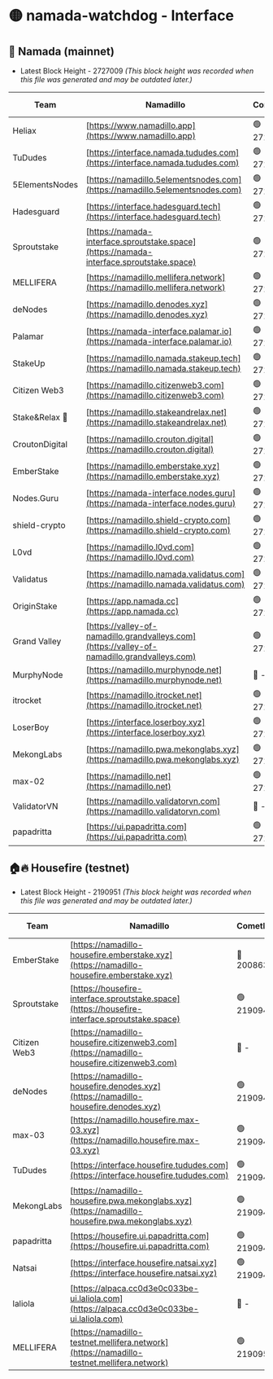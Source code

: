 # 🟡 namada-watchdog - Interface

## 🚀 Namada (mainnet)
- Latest Block Height - 2727009 *(This block height was recorded when this file was generated and may be outdated later.)*

| Team | Namadillo | CometBFT | Indexer | MASP Indexer |
|-|-|-|-|-|
| Heliax | [https://www.namadillo.app](https://www.namadillo.app) | 🟢 2726987 | 🟢 2726987 | 🟢 2726987 |
| TuDudes | [https://interface.namada.tududes.com](https://interface.namada.tududes.com) | 🟢 2726987 | 🟢 2726987 | 🟢 2726987 |
| 5ElementsNodes | [https://namadillo.5elementsnodes.com](https://namadillo.5elementsnodes.com) | 🟢 2726988 | 🟢 2726987 | 🟢 2726987 |
| Hadesguard | [https://interface.hadesguard.tech](https://interface.hadesguard.tech) | 🟢 2726988 | 🟢 2726988 | 🟢 2726988 |
| Sproutstake | [https://namada-interface.sproutstake.space](https://namada-interface.sproutstake.space) | 🟢 2726989 | 🟢 2726989 | 🟢 2726989 |
| MELLIFERA | [https://namadillo.mellifera.network](https://namadillo.mellifera.network) | 🟢 2726991 | 🟢 2726991 | 🟢 2726991 |
| deNodes | [https://namadillo.denodes.xyz](https://namadillo.denodes.xyz) | 🟢 2726992 | 🟢 2726992 | 🟢 2726992 |
| Palamar | [https://namada-interface.palamar.io](https://namada-interface.palamar.io) | 🟢 2726992 | 🟢 2726992 | 🟢 2726993 |
| StakeUp | [https://namadillo.namada.stakeup.tech](https://namadillo.namada.stakeup.tech) | 🟢 2726993 | 🟢 2726993 | 🟢 2726993 |
| Citizen Web3 | [https://namadillo.citizenweb3.com](https://namadillo.citizenweb3.com) | 🟢 2726994 | 🟢 2726994 | 🟢 2726994 |
| Stake&Relax 🦥 | [https://namadillo.stakeandrelax.net](https://namadillo.stakeandrelax.net) | 🟢 2726995 | 🟢 2726995 | 🟢 2726995 |
| CroutonDigital | [https://namadillo.crouton.digital](https://namadillo.crouton.digital) | 🟢 2726996 | 🟢 2726996 | 🟢 2726996 |
| EmberStake | [https://namadillo.emberstake.xyz](https://namadillo.emberstake.xyz) | 🟢 2726996 | 🟢 2726996 | 🟢 2726996 |
| Nodes.Guru | [https://namada-interface.nodes.guru](https://namada-interface.nodes.guru) | 🟢 2726997 | 🟢 2726997 | 🟢 2726997 |
| shield-crypto | [https://namadillo.shield-crypto.com](https://namadillo.shield-crypto.com) | 🟢 2726998 | 🟢 2726997 | 🟢 2726998 |
| L0vd | [https://namadillo.l0vd.com](https://namadillo.l0vd.com) | 🟢 2726999 | 🟢 2726999 | 🟢 2726999 |
| Validatus | [https://namadillo.namada.validatus.com](https://namadillo.namada.validatus.com) | 🟢 2727000 | 🟢 2727000 | 🟢 2727000 |
| OriginStake | [https://app.namada.cc](https://app.namada.cc) | 🟢 2727001 | 🟢 2727001 | 🟢 2727001 |
| Grand Valley | [https://valley-of-namadillo.grandvalleys.com](https://valley-of-namadillo.grandvalleys.com) | 🟢 2727001 | 🟢 2727001 | 🟢 2727002 |
| MurphyNode | [https://namadillo.murphynode.net](https://namadillo.murphynode.net) | 🔴 - | 🔴 - | 🔴 - |
| itrocket | [https://namadillo.itrocket.net](https://namadillo.itrocket.net) | 🟢 2727004 | 🟢 2727004 | 🟢 2727004 |
| LoserBoy | [https://interface.loserboy.xyz](https://interface.loserboy.xyz) | 🟢 2727005 | 🟢 2727004 | 🟢 2727005 |
| MekongLabs | [https://namadillo.pwa.mekonglabs.xyz](https://namadillo.pwa.mekonglabs.xyz) | 🟢 2727005 | 🟢 2727005 | 🟢 2727005 |
| max-02 | [https://namadillo.net](https://namadillo.net) | 🟢 2727006 | 🟢 2727006 | 🟢 2727006 |
| ValidatorVN | [https://namadillo.validatorvn.com](https://namadillo.validatorvn.com) | 🔴 - | 🔴 - | 🔴 - |
| papadritta | [https://ui.papadritta.com](https://ui.papadritta.com) | 🟢 2727009 | 🟢 2727009 | 🟢 2727009 |

## 🏠🔥 Housefire (testnet)
- Latest Block Height - 2190951 *(This block height was recorded when this file was generated and may be outdated later.)*

| Team | Namadillo | CometBFT | Indexer | MASP Indexer |
|-|-|-|-|-|
| EmberStake | [https://namadillo-housefire.emberstake.xyz](https://namadillo-housefire.emberstake.xyz) | 🔴 2008636 | 🔴 - | 🔴 - |
| Sproutstake | [https://housefire-interface.sproutstake.space](https://housefire-interface.sproutstake.space) | 🟢 2190944 | 🟢 2190944 | 🟢 2190944 |
| Citizen Web3 | [https://namadillo-housefire.citizenweb3.com](https://namadillo-housefire.citizenweb3.com) | 🔴 - | 🟢 2190946 | 🟢 2190946 |
| deNodes | [https://namadillo-housefire.denodes.xyz](https://namadillo-housefire.denodes.xyz) | 🟢 2190947 | 🟢 2190947 | 🟢 2190946 |
| max-03 | [https://namadillo.housefire.max-03.xyz](https://namadillo.housefire.max-03.xyz) | 🟢 2190947 | 🔴 2167206 | 🟢 2190947 |
| TuDudes | [https://interface.housefire.tududes.com](https://interface.housefire.tududes.com) | 🟢 2190948 | 🟢 2190948 | 🟢 2190948 |
| MekongLabs | [https://namadillo-housefire.pwa.mekonglabs.xyz](https://namadillo-housefire.pwa.mekonglabs.xyz) | 🟢 2190948 | 🟢 2190948 | 🟢 2190948 |
| papadritta | [https://housefire.ui.papadritta.com](https://housefire.ui.papadritta.com) | 🟢 2190949 | 🟢 2190949 | 🟢 2190949 |
| Natsai | [https://interface.housefire.natsai.xyz](https://interface.housefire.natsai.xyz) | 🟢 2190949 | 🟢 2190949 | 🟢 2190949 |
| laliola | [https://alpaca.cc0d3e0c033be-ui.laliola.com](https://alpaca.cc0d3e0c033be-ui.laliola.com) | 🔴 - | 🔴 - | 🔴 - |
| MELLIFERA | [https://namadillo-testnet.mellifera.network](https://namadillo-testnet.mellifera.network) | 🟢 2190951 | 🟢 2190951 | 🟢 2190952 |

